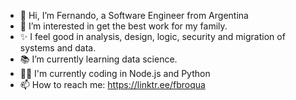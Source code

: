 - 👋 Hi, I’m Fernando, a Software Engineer from Argentina
- 👀 I’m interested in get the best work for my family.
- ✨ I feel good in analysis, design, logic, security and migration of systems and data.
- 📚 I’m currently learning data science.
- 👨‍💻 I'm currently coding in Node.js and Python
- 📫 How to reach me: https://linktr.ee/fbroqua
